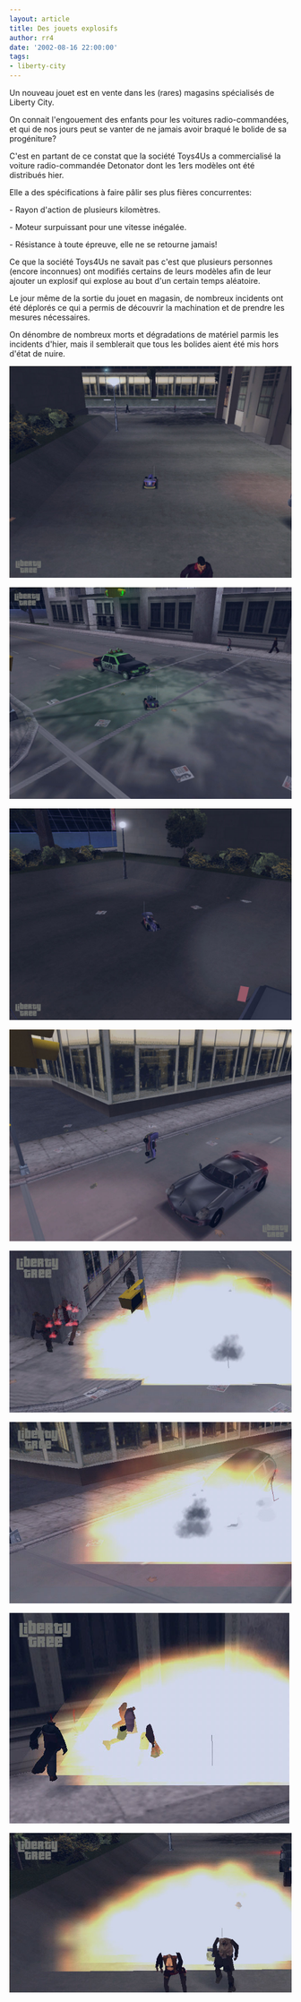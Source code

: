 ```yaml
---
layout: article
title: Des jouets explosifs
author: rr4
date: '2002-08-16 22:00:00'
tags:
- liberty-city
---
```


Un nouveau jouet est en vente dans les (rares) magasins spécialisés de Liberty City.

On connait l'engouement des enfants pour les voitures radio-commandées, et qui de nos jours peut se vanter de ne jamais avoir braqué le bolide de sa progéniture?

C'est en partant de ce constat que la société Toys4Us a commercialisé la voiture radio-commandée Detonator dont les 1ers modèles ont été distribués hier.

Elle a des spécifications à faire pâlir ses plus fières concurrentes:

-&nbsp;Rayon d'action de plusieurs kilomètres.

-&nbsp;Moteur surpuissant pour une vitesse inégalée.

-&nbsp;Résistance à toute épreuve, elle ne se retourne jamais!

Ce que la société Toys4Us ne savait pas c'est que plusieurs personnes (encore inconnues) ont modifiés certains de leurs modèles afin de leur ajouter un explosif qui explose au bout d'un certain temps aléatoire.

Le jour même de la sortie du jouet en magasin, de nombreux incidents ont été déplorés ce qui a permis de découvrir la machination et de prendre les mesures nécessaires.

On dénombre de nombreux morts et dégradations de matériel parmis les incidents d'hier, mais il semblerait que tous les bolides aient été mis hors d'état de nuire.

![](  /content/images/v1/user0/rc1.jpg)

![](  /content/images/v1/user0/rc2.jpg)

![](  /content/images/v1/user0/rc3.jpg)

![](  /content/images/v1/user0/rc4.jpg)

![](  /content/images/v1/user0/rc5.jpg)

![](  /content/images/v1/user0/rc6.jpg)

![](  /content/images/v1/user0/rc7.jpg)

![](  /content/images/v1/user0/rc8.jpg)

<!--kg-card-end: markdown-->
